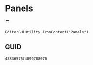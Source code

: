 # Panels
![](/img/Panels.png)

``` CSharp
EditorGUIUtility.IconContent("Panels")
```
## GUID
```
4383657574099788076
```
